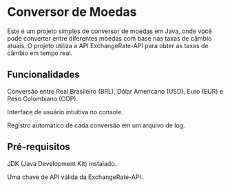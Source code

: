 <h1>Conversor de Moedas</h1>

<p>Este é um projeto simples de conversor de moedas em Java, onde você pode converter entre diferentes moedas com base nas taxas de câmbio atuais. O projeto utiliza a API ExchangeRate-API para obter as taxas de câmbio em tempo real.
</p>

<h2>Funcionalidades</h2>
<p>Conversão entre Real Brasileiro (BRL), Dólar Americano (USD), Euro (EUR) e Peso Colombiano (COP).</p>
<p>Interface de usuário intuitiva no console.</p>
<p>Registro automático de cada conversão em um arquivo de log.</p>

<h2>Pré-requisitos</h2>
<p>JDK (Java Development Kit) instalado.</p>
<p>Uma chave de API válida da ExchangeRate-API.</p>

